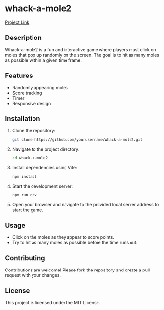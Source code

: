 # whack-a-mole2
[Project Link](https://whack-a-mole2.vercel.app/)

## Description
Whack-a-mole2 is a fun and interactive game where players must click on moles that pop up randomly on the screen. The goal is to hit as many moles as possible within a given time frame.

## Features
- Randomly appearing moles
- Score tracking
- Timer
- Responsive design

## Installation
1. Clone the repository:
    ```bash
    git clone https://github.com/yourusername/whack-a-mole2.git
    ```
2. Navigate to the project directory:
    ```bash
    cd whack-a-mole2
    ```
3. Install dependencies using Vite:
    ```bash
    npm install
    ```
4. Start the development server:
    ```bash
    npm run dev
    ```
5. Open your browser and navigate to the provided local server address to start the game.

## Usage
- Click on the moles as they appear to score points.
- Try to hit as many moles as possible before the time runs out.

## Contributing
Contributions are welcome! Please fork the repository and create a pull request with your changes.

## License
This project is licensed under the MIT License.